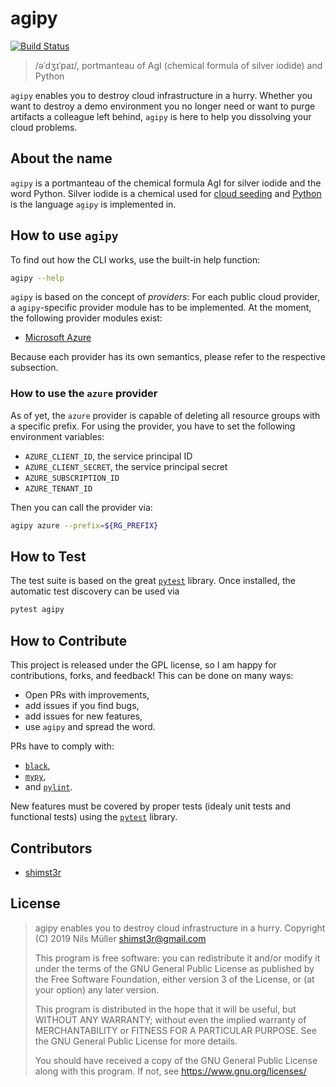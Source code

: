 # agipy

[![Build Status](https://travis-ci.org/shimst3r/agipy.svg?branch=master)](https://travis-ci.org/shimst3r/agipy)

> /əˈdʒɪˈpaɪ/, portmanteau of AgI (chemical formula of silver iodide) and Python

`agipy` enables you to destroy cloud infrastructure in a hurry. Whether you want to destroy a demo
environment you no longer need or want to purge artifacts a colleague left behind, `agipy` is here
to help you dissolving your cloud problems.

## About the name

`agipy` is a portmanteau of the chemical formula AgI for silver iodide and the word Python. Silver
iodide is a chemical used for [cloud seeding](https://en.wikipedia.org/wiki/Cloud_seeding#Methodology)
and [Python](https://www.python.org/) is the language `agipy` is implemented in.

## How to use `agipy`

To find out how the CLI works, use the built-in help function:

```sh
agipy --help
```

`agipy` is based on the concept of _providers_: For each public cloud provider, a `agipy`-specific
provider module has to be implemented. At the moment, the following provider modules exist:

* [Microsoft Azure](https://azure.microsoft.com/en-us/)

Because each provider has its own semantics, please refer to the respective subsection.

### How to use the `azure` provider

As of yet, the `azure` provider is capable of deleting all resource groups with a specific prefix.
For using the provider, you have to set the following environment variables:

* `AZURE_CLIENT_ID`, the service principal ID
* `AZURE_CLIENT_SECRET`, the service principal secret
* `AZURE_SUBSCRIPTION_ID`
* `AZURE_TENANT_ID`

Then you can call the provider via:

```sh
agipy azure --prefix=${RG_PREFIX}
```

## How to Test

The test suite is based on the great [`pytest`][1] library. Once installed, the automatic test
discovery can be used via

```sh
pytest agipy
```

## How to Contribute

This project is released under the GPL license, so I am happy for contributions, forks, and feedback!
This can be done on many ways:

* Open PRs with improvements,
* add issues if you find bugs,
* add issues for new features,
* use `agipy` and spread the word.

PRs have to comply with:

* [`black`](https://black.readthedocs.io/en/stable/),
* [`mypy`](http://mypy-lang.org),
* and [`pylint`](https://www.pylint.org).

New features must be covered by proper tests (idealy unit tests and functional tests) using the [`pytest`][1] library.

## Contributors

* [shimst3r](https://twitter.com/shimst3r)

## License

> agipy enables you to destroy cloud infrastructure in a hurry.
> Copyright (C) 2019  Nils Müller <shimst3r@gmail.com>
>
> This program is free software: you can redistribute it and/or modify
> it under the terms of the GNU General Public License as published by
> the Free Software Foundation, either version 3 of the License, or
> (at your option) any later version.
>
> This program is distributed in the hope that it will be useful,
> but WITHOUT ANY WARRANTY; without even the implied warranty of
> MERCHANTABILITY or FITNESS FOR A PARTICULAR PURPOSE.  See the
> GNU General Public License for more details.
>
> You should have received a copy of the GNU General Public License
> along with this program.  If not, see <https://www.gnu.org/licenses/>

[1]: https://docs.pytest.org/en/latest/
